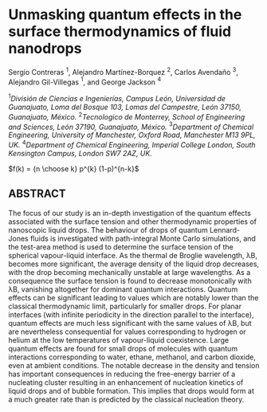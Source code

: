 # Unmasking quantum effects in the surface thermodynamics of fluid nanodrops
Sergio Contreras $^1$, Alejandro Martínez-Borquez $^2$, Carlos Avendaño $^3$, Alejandro Gil-Villegas $^1$, and George Jackson $^4$ 

$^1$*División de Ciencias e Ingenierías, Campus León, Universidad de Guanajuato, Loma del Bosque 103, Lomas del Campestre, León 37150, Guanajuato, México.* 
$^2$*Tecnologico de Monterrey, School of Engineering and Sciences, León 37190, Guanajuato, México.*
$^3$*Department of Chemical Engineering, University of Manchester, Oxford Road, Manchester M13 9PL, UK.*
$^4$*Department of Chemical Engineering, Imperial College London, South Kensington Campus, London SW7 2AZ, UK.*


$f(k) = {n \choose k} p^{k} (1-p)^{n-k}$
## ABSTRACT
The focus of our study is an in-depth investigation of the quantum effects associated with the surface tension and other thermodynamic properties of nanoscopic liquid drops. The behaviour of drops of quantum
Lennard- Jones fluids is investigated with path-integral Monte Carlo simulations, and the test-area method
is used to determine the surface tension of the spherical vapour-liquid interface. As the thermal de Broglie
wavelength, λB, becomes more significant, the average density of the liquid drop decreases, with the drop
becoming mechanically unstable at large wavelengths. As a consequence the surface tension is found to decrease monotonically with λB, vanishing altogether for dominant quantum interactions. Quantum effects can
be significant leading to values which are notably lower than the classical thermodynamic limit, particularly
for smaller drops. For planar interfaces (with infinite periodicity in the direction parallel to the interface),
quantum effects are much less significant with the same values of λB, but are nevertheless consequential for
values corresponding to hydrogen or helium at the low temperatures of vapour-liquid coexistence. Large
quantum effects are found for small drops of molecules with quantum interactions corresponding to water,
ethane, methanol, and carbon dioxide, even at ambient conditions. The notable decrease in the density and
tension has important consequences in reducing the free-energy barrier of a nucleating cluster resulting in an
enhancement of nucleation kinetics of liquid drops and of bubble formation. This implies that drops would
form at a much greater rate than is predicted by the classical nucleation theory.
